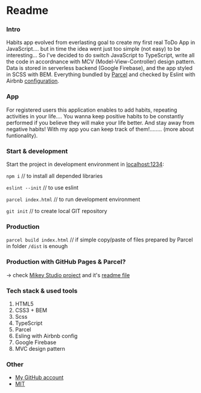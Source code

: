 
# Readme

### Intro

Habits app evolved from everlasting goal to create my first real ToDo App in JavaScript.... but in time the idea went just too simple (not easy) to be interesting... So I've decided to do switch JavaScript to TypeScript, write all the code in accordnance with MCV (Model-View-Controller) design pattern. Data is stored in serverless backend (Google Firebase), and the app styled in SCSS with BEM. Everything bundled by [Parcel](https://parceljs.org/) and checked by Eslint with Airbnb [configuration](https://www.npmjs.com/package/eslint-config-airbnb).

### App

For registered users this application enables to add habits, repeating activities in your life.... You wanna keep positive habits to be constantly performed if you believe they will make your life better. And stay away from negative habits! With my app you can keep track of them!........ (more about funtionality).

### Start & development

Start the project in development environment in [localhost:1234](http://localhost:1234):

  ```npm i``` // to install all depended libraries

  ```eslint --init``` // to use eslint

  ```parcel index.html``` // to run development environment

  ```git init``` // to create local GIT repository

### Production

```parcel build index.html``` // if simple copy/paste of files prepared by Parcel in folder `/dist` is enough

### Production with GitHub Pages & Parcel?

-> check [Mikey Studio project](https://github.com/daxtersky/mikey-studio) and it's [readme file](https://github.com/daxtersky/mikey-studio/blob/master/README-GITHUB-PARCEL.md)

### Tech stack & used tools

1. HTML5
1. CSS3 + BEM
1. Scss
1. TypeScript
1. Parcel
1. Esling with Airbnb config
1. Google Firebase
1. MVC design pattern

### Other

* [My GitHub account](https://github.com/daxtersky)
* [MIT](https://choosealicense.com/licenses/mit/)
